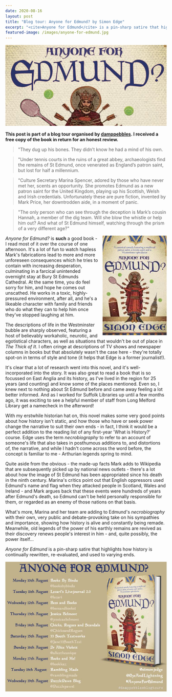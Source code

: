 ```yaml
---
date: 2020-08-16
layout: post
title: "Blog tour: Anyone for Edmund? by Simon Edge"
excerpt: "<cite>Anyone for Edmund</cite> is a pin-sharp satire that highlights how history is continually rewritten, re-evaluated, and used to varying ends."
featured-image: /images/anyone-for-edmund.jpg
---
```


![Anyone for Edmund?](/images/anyone-for-edmund.jpg)

**This post is part of a blog tour organised by [damppebbles](https://damppebbles.com/). I received a free copy of the book in return for an honest review.**

> "They dug up his bones. They didn’t know he had a mind of his own.

> "Under tennis courts in the ruins of a great abbey, archaeologists find the remains of St Edmund, once venerated as England’s patron saint, but lost for half a millennium.

> "Culture Secretary Marina Spencer, adored by those who have never met her, scents an opportunity. She promotes Edmund as a new patron saint for the United Kingdom, playing up his Scottish, Welsh and Irish credentials. Unfortunately these are pure fiction, invented by Mark Price, her downtrodden aide, in a moment of panic.

> "The only person who can see through the deception is Mark’s cousin Hannah, a member of the dig team. Will she blow the whistle or help him out? And what of St Edmund himself, watching through the prism of a very different age?"

<img src="/images/anyone-for-edmund-200.jpg" alt="Anyone for Edmund?" style="float: right; margin-bottom: 10px; margin-left: 10px;">

<cite>Anyone for Edmund?</cite> is **such** a good book - I read most of it over the course of one afternoon. It's a lot of fun to watch hapless Mark's fabrications lead to more and more unforeseen consequences which he tries to contain with increasing desperation, culminating in a farcical unintended overnight stay at Bury St Edmunds Cathedral. At the same time, you do feel sorry for him, and hope he comes out unscathed. He works in a toxic, highly-pressured environment, after all, and he's a likeable character with family and friends who do what they can to help him once they've stopped laughing at him.

The descriptions of life in the Westminster bubble are sharply observed, featuring a host of believably workaholic, neurotic, and egotistical characters, as well as situations that wouldn't be out of place in <cite>The Thick of It</cite>. I often cringe at descriptions of TV shows and newspaper columns in books but that absolutely wasn't the case here - they're totally spot-on in terms of style and tone (it helps that Edge is a former journalist!).

It's clear that a lot of research went into this novel, and it's well-incorporated into the story. It was also great to read a book that is so focussed on East Anglia and its history, as I've lived in the region for 25 years (and counting) and know some of the places mentioned. Even so, I knew next to nothing about St Edmund before and came away feeling a lot better informed. And as I worked for Suffolk Libraries up until a few months ago, it was exciting to see a helpful member of staff from Long Melford Library get a namecheck in the afterword!

With my erstwhile historian hat on, this novel makes some very good points about how history isn't static, and how those who have or seek power change the narrative to suit their own ends - in fact, I think it would be a perfect addition to the reading list of any first-year 'What is History?' course. Edge uses the term *necrobiography* to refer to an account of someone's life that also takes in posthumous additions to, and distortions of, the narrative, and while I hadn't come across the word before, the concept is familiar to me - Arthurian legends spring to mind.

Quite aside from the obvious - the made-up facts Mark adds to Wikipedia that are subsequently picked up by national news outlets - there's a lot about how the image of St Edmund has been appropriated since his death in the ninth century. Marina's critics point out that English oppressors used Edmund's name and flag when they attacked people in Scotland, Wales and Ireland - and Mark argues back that these events were hundreds of years after Edmund's death, so Edmund can't be held personally responsible for them, or regarded as an enemy of those nations on that basis.

What's more, Marina and her team are adding to Edmund's *necrobiography* with their own, very public and debate-provoking take on his sympathies and importance, showing how history is alive and constantly being remade. Meanwhile, old legends of the power of his earthly remains are revived as their discovery renews people's interest in him - and, quite possibly, the power itself...

<cite>Anyone for Edmund</cite> is a pin-sharp satire that highlights how history is continually rewritten, re-evaluated, and used to varying ends.

![Anyone for Edmund? blog tour banner](/images/anyone-for-edmund-banner.jpg)
